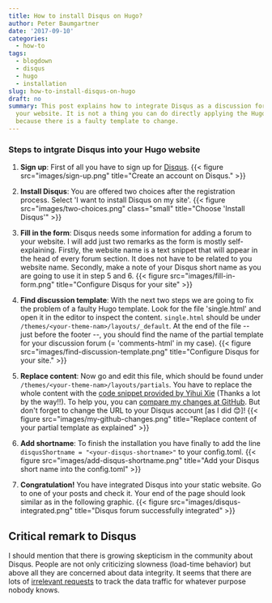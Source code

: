 ```yaml
---
title: How to install Disqus on Hugo?
author: Peter Baumgartner
date: '2017-09-10'
categories:
  - how-to
tags:
  - blogdown
  - disqus
  - hugo
  - installation
slug: how-to-install-disqus-on-hugo
draft: no
summary: This post explains how to integrate Disqus as a discussion forum for
  your website. It is not a thing you can do directly applying the Hugo documentation
  because there is a faulty template to change.
---
```


### Steps to intgrate Disqus into your Hugo website

1. **Sign up**: First of all you have to sign up for [Disqus](https://disqus.com/). {{< figure src="images/sign-up.png" title="Create an account on Disqus." >}}

2. **Install Disqus**: You are offered two choices after the registration process. Select 'I want to install Disqus on my site'. {{< figure src="images/two-choices.png" class="small" title="Choose 'Install Disqus'" >}}

3. **Fill in the form**: Disqus needs some information for adding a forum to your website. I will add just two remarks as the form is mostly self-explaining. Firstly, the website name is a text snippet that will appear in the head of every forum section. It does not have to be related to you website name. Secondly, make a note of your Disqus short name as you are going to use it in step 5 and 6. {{< figure src="images/fill-in-form.png" title="Configure Disqus for your site" >}}

4. **Find discussion template**: With the next two steps we are going to fix the problem of a faulty Hugo template. Look for the file 'single.html' and open it in the editor to inspect the content. `single.html` should be under `/themes/<your-theme-nam>/layouts/_default`.  At the end of the file -- just before the footer --, you should find the name of the partial template for your discussion forum (= 'comments-html' in my case). {{< figure src="images/find-discussion-template.png" title="Configure Disqus for your site." >}}

5. **Replace content**: Now go and edit this file, which should be found under `/themes/<your-theme-nam>/layouts/partials`. You have to replace the whole content with the [code snippet provided by Yihui Xie](https://github.com/rstudio/blogdown/issues/52#issuecomment-288407836) (Thanks a lot by the way!!). To help you, you can [compare my changes at GitHub](https://github.com/petzi53/weblog/commit/b7993533e501e2f1668375e22fe05e1ceb7d87ae?diff=split). But don't forget to change the URL to your Disqus account [as I did :blush:]! {{< figure src="images/my-github-changes.png" title="Replace content of your partial template as explained" >}}

6. **Add shortname**: To finish the installation you have finally to add the line `disqusShortname = "<your-disqus-shortname>"` to your config.toml. {{< figure src="images/add-disqus-shortname.png" title="Add your Disqus short name into the config.toml" >}}

7. **Congratulation!** You have integrated Disqus into your static website. Go to one of your posts and check it. Your end of the page should look similar as in the following graphic. {{< figure src="images/disqus-integrated.png" title="Disqus forum successfully integrated" >}}

## Critical remark to Disqus

I should mention that there is growing skepticism in the community about Disqus. People are not only criticizing slowness (load-time behavior) but above all they are concerned about data integrity. It seems that there are lots of [irrelevant requests](http://donw.io/post/github-comments/) to track the data traffic for whatever purpose nobody knows. 




<span class='Z3988' title='url_ver=Z39.88-2004&amp;ctx_ver=Z39.88-2004&amp;rfr_id=info%3Asid%2Fzotero.org%3A2&amp;rft_val_fmt=info%3Aofi%2Ffmt%3Akev%3Amtx%3Adc&amp;rft.type=blogPost&amp;rft.title=How%20to%20install%20Disqus%20on%20Hugo?%20::%20Open%20Science%20Education&amp;rft.source=How%20to%20install%20Disqus%20on%20Hugo?&amp;rft.rights=CC%20BY-SA%204.0&amp;rft.description=This%20post%20explains%20how%20to%20integrate%20Disqus%20as%20a%20discussion%20forum%20for%20your%20website.%20It%20is%20not%20a%20thing%20you%20can%20do%20directly%20applying%20the%20Hugo%20documentation%20because%20there%20is%20a%20faulty%20template%20to%20change.&amp;rft.identifier=https%3A%2F%2Fnotes.peter-baumgartner.net%2Ftutorial%2Fhow-to-install-disqus-on-hugo&amp;rft.aufirst=Peter&amp;rft.aulast=Baumgartner&amp;rft.au=Peter%20Baumgartner&amp;rft.date=&amp;rft.language=en'></span>
